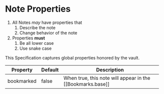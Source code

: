 # Note Properties

1. All Notes *may* have properties that
	1. Describe the note
	2. Change behavior of the note
2. Properties **must**
	1. Be all lower case
	2. Use snake case

This Specification captures global properties honored by the vault.

| Property   | Default | Description                                                |
| ---------- | ------- | ---------------------------------------------------------- |
| bookmarked | false   | When true, this note will appear in the [[Bookmarks.base]] |
